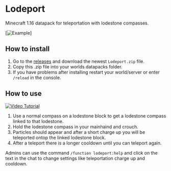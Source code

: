 # Lodeport
Minecraft 1.16 datapack for teleportation with lodestone compasses.

[![Example](https://gfycat.com/delectablelimpingakitainu)]

## How to install

 1. Go to the [releases](https://github.com/NicolasBissig/Lodeport/releases) and download the newest `Lodeport.zip` file.
 2. Copy this .zip file into your worlds datapacks folder.
 3. If you have problems after installing restart your world/server or enter `/reload` in the console.

## How to use

[![Video Tutorial](http://img.youtube.com/vi/QuBy0nzaQKM/0.jpg)](http://www.youtube.com/watch?v=QuBy0nzaQKM)

 1. Use a normal compass on a lodestone block to get a lodestone compass linked to that lodestone.
 2. Hold the lodestone compass in your mainhaind and crouch.
 3. Particles should appear and after a short charge up you will be teleported ontop the linked lodestone block.
 4. After a teleport there is a longer cooldown until you can teleport again.

Admins can use the command `/function lodeport:help` and click on the text in the chat to change settings like teleportation charge up and cooldown.
